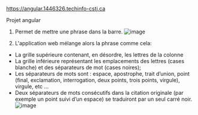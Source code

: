 https://angular.1446326.techinfo-cstj.ca

Projet angular

1. Permet de mettre une phrase dans la barre.
![image](https://github.com/DappySorrow/Projet-Angular/assets/77983915/8bdfe5ed-ffe3-4f7d-a2d5-be1c71fa4fd8)

2. L'application web mélange alors la phrase comme cela:
- La grille supérieure contenant, en désordre, les lettres de la colonne
- La grille inférieure représentant les emplacements des lettres (cases blanche) et des séparateurs
de mot (cases noires);
- Les séparateurs de mots sont : espace, apostrophe, trait d’union, point (final,
exclamation, interrogation, deux points, trois points, virgule), virgule, etc …
- Deux séparateurs de mots consécutifs dans la citation originale (par exemple un point
suivi d’un espace) se traduiront par un seul carré noir.
![image](https://github.com/DappySorrow/Projet-Angular/assets/77983915/0e820b86-7fe2-4c69-8d62-01a05e89170f)
